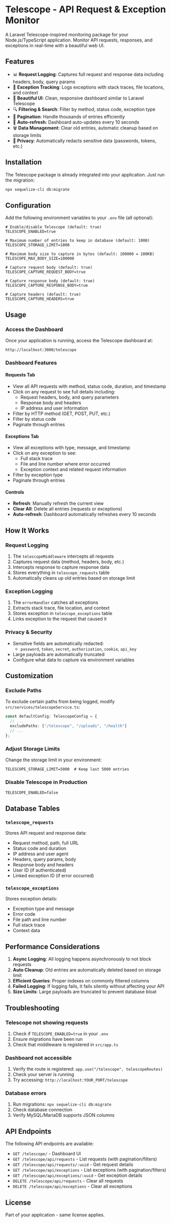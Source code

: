 # Telescope - API Request & Exception Monitor

A Laravel Telescope-inspired monitoring package for your Node.js/TypeScript application. Monitor API requests, responses, and exceptions in real-time with a beautiful web UI.

## Features

- 📊 **Request Logging**: Captures full request and response data including headers, body, query params
- 🐛 **Exception Tracking**: Logs exceptions with stack traces, file locations, and context
- 🎨 **Beautiful UI**: Clean, responsive dashboard similar to Laravel Telescope
- 🔍 **Filtering & Search**: Filter by method, status code, exception type
- 📄 **Pagination**: Handle thousands of entries efficiently
- 🔄 **Auto-refresh**: Dashboard auto-updates every 10 seconds
- 🗑️ **Data Management**: Clear old entries, automatic cleanup based on storage limits
- 🔐 **Privacy**: Automatically redacts sensitive data (passwords, tokens, etc.)

## Installation

The Telescope package is already integrated into your application. Just run the migration:

```bash
npx sequelize-cli db:migrate
```

## Configuration

Add the following environment variables to your `.env` file (all optional):

```env
# Enable/disable Telescope (default: true)
TELESCOPE_ENABLED=true

# Maximum number of entries to keep in database (default: 1000)
TELESCOPE_STORAGE_LIMIT=1000

# Maximum body size to capture in bytes (default: 100000 = 100KB)
TELESCOPE_MAX_BODY_SIZE=100000

# Capture request body (default: true)
TELESCOPE_CAPTURE_REQUEST_BODY=true

# Capture response body (default: true)
TELESCOPE_CAPTURE_RESPONSE_BODY=true

# Capture headers (default: true)
TELESCOPE_CAPTURE_HEADERS=true
```

## Usage

### Access the Dashboard

Once your application is running, access the Telescope dashboard at:

```
http://localhost:3000/telescope
```

### Dashboard Features

#### Requests Tab

- View all API requests with method, status code, duration, and timestamp
- Click on any request to see full details including:
  - Request headers, body, and query parameters
  - Response body and headers
  - IP address and user information
- Filter by HTTP method (GET, POST, PUT, etc.)
- Filter by status code
- Paginate through entries

#### Exceptions Tab

- View all exceptions with type, message, and timestamp
- Click on any exception to see:
  - Full stack trace
  - File and line number where error occurred
  - Exception context and related request information
- Filter by exception type
- Paginate through entries

#### Controls

- **Refresh**: Manually refresh the current view
- **Clear All**: Delete all entries (requests or exceptions)
- **Auto-refresh**: Dashboard automatically refreshes every 10 seconds

## How It Works

### Request Logging

1. The `telescopeMiddleware` intercepts all requests
2. Captures request data (method, headers, body, etc.)
3. Intercepts response to capture response data
4. Stores everything in `telescope_requests` table
5. Automatically cleans up old entries based on storage limit

### Exception Logging

1. The `errorHandler` catches all exceptions
2. Extracts stack trace, file location, and context
3. Stores exception in `telescope_exceptions` table
4. Links exception to the request that caused it

### Privacy & Security

- Sensitive fields are automatically redacted:
  - `password`, `token`, `secret`, `authorization`, `cookie`, `api_key`
- Large payloads are automatically truncated
- Configure what data to capture via environment variables

## Customization

### Exclude Paths

To exclude certain paths from being logged, modify `src/services/telescopeService.ts`:

```typescript
const defaultConfig: TelescopeConfig = {
  // ...
  excludePaths: ["/telescope", "/uploads", "/health"]
  // ...
};
```

### Adjust Storage Limits

Change the storage limit in your environment:

```env
TELESCOPE_STORAGE_LIMIT=5000  # Keep last 5000 entries
```

### Disable Telescope in Production

```env
TELESCOPE_ENABLED=false
```

## Database Tables

### `telescope_requests`

Stores API request and response data:

- Request method, path, full URL
- Status code and duration
- IP address and user agent
- Headers, query params, body
- Response body and headers
- User ID (if authenticated)
- Linked exception ID (if error occurred)

### `telescope_exceptions`

Stores exception details:

- Exception type and message
- Error code
- File path and line number
- Full stack trace
- Context data

## Performance Considerations

1. **Async Logging**: All logging happens asynchronously to not block requests
2. **Auto Cleanup**: Old entries are automatically deleted based on storage limit
3. **Efficient Queries**: Proper indexes on commonly filtered columns
4. **Failed Logging**: If logging fails, it fails silently without affecting your API
5. **Size Limits**: Large payloads are truncated to prevent database bloat

## Troubleshooting

### Telescope not showing requests

1. Check if `TELESCOPE_ENABLED=true` in your `.env`
2. Ensure migrations have been run
3. Check that middleware is registered in `src/app.ts`

### Dashboard not accessible

1. Verify the route is registered: `app.use("/telescope", telescopeRoutes)`
2. Check your server is running
3. Try accessing: `http://localhost:YOUR_PORT/telescope`

### Database errors

1. Run migrations: `npx sequelize-cli db:migrate`
2. Check database connection
3. Verify MySQL/MariaDB supports JSON columns

## API Endpoints

The following API endpoints are available:

- `GET /telescope/` - Dashboard UI
- `GET /telescope/api/requests` - List requests (with pagination/filters)
- `GET /telescope/api/requests/:uuid` - Get request details
- `GET /telescope/api/exceptions` - List exceptions (with pagination/filters)
- `GET /telescope/api/exceptions/:uuid` - Get exception details
- `DELETE /telescope/api/requests` - Clear all requests
- `DELETE /telescope/api/exceptions` - Clear all exceptions

## License

Part of your application - same license applies.
